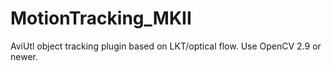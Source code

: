 # MotionTracking_MKII
AviUtl object tracking plugin based on LKT/optical flow. Use OpenCV 2.9 or newer.
